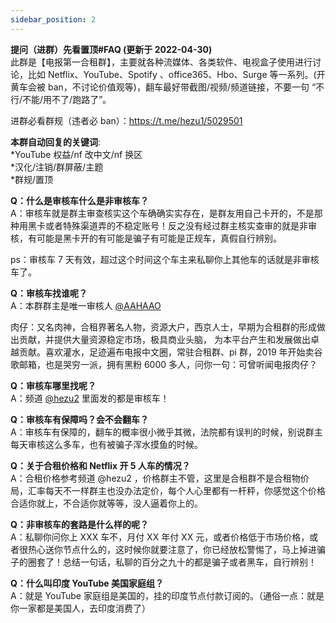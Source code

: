 ```yaml
---
sidebar_position: 2
---
```


**提问（进群）先看置顶#FAQ (更新于 2022-04-30)**  
此群是【电报第一合租群】，主要就各种流媒体、各类软件、电视盒子使用进行讨论，比如 Netflix、YouTube、Spotify 、office365、Hbo、Surge 等一系列。(开黄车会被 ban，不讨论价值观等)，翻车最好带截图/视频/频道链接，不要一句 “不行/不能/用不了/跑路了”。

进群必看群规（违者必 ban）：https://t.me/hezu1/5029501

**本群自动回复的关键词**:  
*YouTube 权益/nf 改中文/nf 换区  
*汉化/注销/群屏蔽/主题  
\*群规/置顶

**Q：什么是审核车什么是非审核车？**  
A：审核车就是群主审查核实这个车确确实实存在，是群友用自己卡开的，不是那种用黑卡或者特殊渠道弄的不稳定账号！反之没有经过群主核实查审的就是非审核，有可能是黑卡开的有可能是骗子有可能是正规车，真假自行辨别。

ps：审核车 7 天有效，超过这个时间这个车主来私聊你上其他车的话就是非审核车了。

**Q：审核车找谁呢？**  
A：本群群主是唯一审核人 [@AAHAAO](https://t.me/@AAHAAO)

肉仔：又名肉神，合租界著名人物，资源大户，西京人士，早期为合租群的形成做出贡献，并提供大量资源稳定市场，极具商业头脑， 为本平台产生和发展做出卓越贡献。喜欢灌水，足迹遍布电报中文圈，常驻合租群、pi 群，2019 年开始卖谷歌邮箱，也是哭穷一派，拥有黑粉 6000 多人，问你一句：可曾听闻电报肉仔？

**Q：审核车哪里找呢？**  
A：频道 [@hezu2](https://t.me/hezu2) 里面发的都是审核车！

**Q：审核车有保障吗？会不会翻车？**  
A：审核车有保障的，翻车的概率很小微乎其微，法院都有误判的时候，别说群主每天审核这么多车，也有被骗子浑水摸鱼的时候。

**Q：关于合租价格和 Netflix 开 5 人车的情况？**  
A：合租价格参考频道 @hezu2 ，价格群主不管，这里是合租群不是合租物价局，汇率每天不一样群主也没办法定价，每个人心里都有一杆秤，你感觉这个价格合适你就上，不合适你就等等，没人逼着你上的。

**Q：非审核车的套路是什么样的呢？**  
A：私聊你问你上 XXX 车不，月付 XX 年付 XX 元，或者价格低于市场价格，或者很热心送你节点什么的，这时候你就要注意了，你已经放松警惕了，马上掉进骗子的圈套了！总结一句话，私聊的百分之九十的都是骗子或者黑车，自行辨别！

**Q：什么叫印度 YouTube 美国家庭组？**  
A：就是 YouTube 家庭组是美国的，挂的印度节点付款订阅的。（通俗一点：就是你一家都是美国人，去印度消费了）
